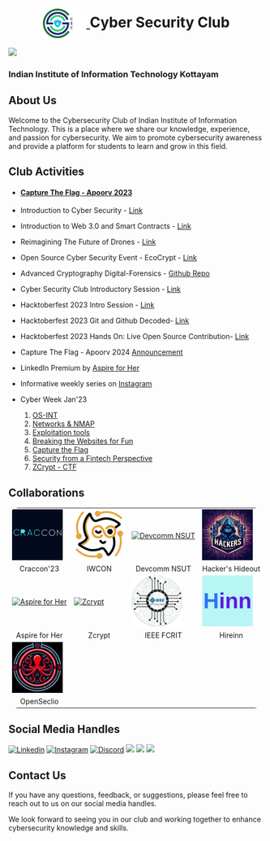 <h1 align="center">
    <a href="https://github.com/CSYClubIIITK/ClubVault">
        <img src="Logo.png" valign="middle" height="58" alt="CSY logo" />
    </a>
    <span valign="middle">
        Cyber Security Club
    </span>
</h1>

<img src="https://readme-typing-svg.herokuapp.com?vCenter=true&lines=Hey+There+!;Welcome+To+The+Github;Of+The+CyberSecurity+Club&width=310">

### Indian Institute of Information Technology Kottayam

## About Us

Welcome to the Cybersecurity Club of Indian Institute of Information Technology. This is a place where we share our knowledge, experience, and passion for cybersecurity. We aim to promote cybersecurity awareness and provide a platform for students to learn and grow in this field.

## Club Activities

- #### [Capture The Flag - Apoorv 2023](https://github.com/CSYClubIIITK/ClubVault/tree/main/Events/Apoorv%20Capture%20The%20Flag'23)
- Introduction to Cyber Security - [Link](https://github.com/CSYClubIIITK/ClubVault/tree/main/Events/Introduction%20to%20Cyber%20Security)
- Introduction to Web 3.0 and Smart Contracts - [Link](https://github.com/CSYClubIIITK/ClubVault/tree/main/Events/Introduction%20to%20Web%203.0%20and%20Smart%20Contracts)
- Reimagining The Future of Drones - [Link](https://github.com/CSYClubIIITK/ClubVault/tree/main/Events/Reimagining%20the%20future%20of%20drones)
- Open Source Cyber Security Event - EcoCrypt - [Link](https://github.com/CSYClubIIITK/ClubVault/tree/main/Events/EcoCrypt)
- Advanced Cryptography Digital-Forensics - [Github Repo](https://github.com/CSYClubIIITK/Advanced-Cryptography-Digital-Forensics)
- Cyber Security Club Introductory Session - [Link](https://github.com/CSYClubIIITK/ClubVault/tree/main/Events/Cyber%20Security%20Club%20Introductory%20Session)
- Hacktoberfest 2023 Intro Session - [Link](https://github.com/CSYClubIIITK/ClubVault/tree/main/Events/Hacktoberfest'23%20Intro%20Session)
- Hacktoberfest 2023 Git and Github Decoded- [Link](https://github.com/CSYClubIIITK/ClubVault/tree/main/Events/Hacktoberfest'23%20Git%20and%20Github%20Decoded)
- Hacktoberfest 2023 Hands On: Live Open Source Contribution- [Link](https://github.com/CSYClubIIITK/ClubVault/tree/main/Events/Hacktoberfest'23%20Hands%20On%20Live%20Open%20Source%20Contribution)
- Capture The Flag - Apoorv 2024 [Announcement](https://github.com/CSYClubIIITK/ClubVault/tree/main/Events/Apoorv%20Capture%20The%20Flag'24)

- LinkedIn Premium by [Aspire for Her](https://www.linkedin.com/posts/csyclub-iiitkottayam_iiitkottayam-cybersecurityclub-aspireforher-activity-7147090435385999360-feKj?utm_source=share&utm_medium=member_android)

- Informative weekly series on [Instagram](https://github.com/CSYClubIIITK/ClubVault/tree/main/Events/Weekly%20Series)

- Cyber Week Jan'23
    1. [OS-INT](Events/Cyber%20Week/os-int)
    2. [Networks & NMAP](Events/Cyber%20Week/networks-and-nmap)
    3. ⁠[Exploitation tools](Events/Cyber%20Week/exploitation-tools)
    4. ⁠[Breaking the Websites for Fun](Events/Cyber%20Week/breaking-the-websites-for-fun)
    5. ⁠[Capture the Flag](Events/Cyber%20Week/capture-the-flag)
    6. [Security from a Fintech Perspective](Events/Cyber%20Week/security-from-a-fintech-perspective)
    7. ⁠[ZCrypt - CTF](Events/Cyber%20Week/Zcrypt)

## Collaborations 
<table style="border-radius: 20px; border: none">
    <tr>
        <td><a href="https://www.linkedin.com/posts/csyclub-iiitkottayam_cybersecurity-craccon2024-iiitk-activity-7145813534449254400-W5o2?utm_source=share&utm_medium=member_desktop"><img src="logos/cracoon_logo.jpg" alt="Cracoon" width="100px"></a></td>
        <td><a href="https://www.linkedin.com/posts/csyclub-iiitkottayam_iwcon23-iwcon-communitypartner-activity-7140961881959170048-TqoV?utm_source=share&utm_medium=member_desktop"><img style="border-radius: 20px" src="logos/IWCON_logo.jpg" alt="IWCON" width="100px"></a>
        </td>
        <td><a href="https://devcomm.international/"><img src="https://devcomm.international/static/media/DevcommLogo.219fdf70c675c94ce9ba.png?w=20" alt="Devcomm NSUT" width="100px"></a></td>
        <td><a href="https://www.linkedin.com/company/hackershideoutx/"><img src="./logos/hideout.jpeg" alt="Hacker's Hideout" width="100px"></a></td>
    </tr>
    <tr>
        <td><center>Craccon'23</center></td>
        <td><center>IWCON</center></td>
        <td><center>Devcomm NSUT</center></td>
        <td><center>Hacker's Hideout</center></td>
    </tr>
    <tr>
        <td><a href="https://www.linkedin.com/posts/csyclub-iiitkottayam_iiitkottayam-cybersecurityclub-aspireforher-activity-7147090435385999360-feKj?utm_source=share&utm_medium=member_desktop"><img src="https://aspireforher.com/wp-content/uploads/2021/08/Aspire-For-Her-logo-3.png" alt="Aspire for Her" width="100px"></a></td>
        <td><a href="https://www.zcrypt.cloud/"><img src="https://www.zcrypt.cloud/images-event/logo.svg" alt="Zcrypt" width="100px"></a></td>
        <td><a href="https://www.linkedin.com/company/ieee-fcrit/?originalSubdomain=in"><img src="logos/IEEE FCRIT_logo.jpg" alt="IEEE FCRIT" width="100px"></a></td>
        <td><a href="https://www.linkedin.com/company/hireinncoin/about/"><img src="logos/HireInn_logo.jpg" alt="Hireinn" width="100px"></a></td>
    </tr>
    <tr>
        <td><center>Aspire for Her</center></td>
        <td><center>Zcrypt</center></td>
        <td><center>IEEE FCRIT</center></td>
        <td><center>Hireinn</center></td>
    </tr>
    <tr>
        <td><a href="https://www.linkedin.com/company/opseclio/?originalSubdomain=in"><img src="logos/Opseclio_logo.jpg" alt="OpenSeclio" width="100px"></a></td>
    </tr>
    <tr>
        <td><center>OpenSeclio</center></td>
    </tr>
</table>

## Social Media Handles

<a href="https://www.linkedin.com/company/csyclub-iiitkottayam/"><img src="https://img.shields.io/badge/linkedin-%230077B5.svg?style=for-the-badge&logo=linkedin&logoColor=white" alt="Linkedin"></a>
<a href="https://instagram.com/csyclub_iiitkottayam?igshid=ZWIzMWE5ZmU3Zg=="><img src="https://img.shields.io/badge/Instagram-%23E4405F.svg?style=for-the-badge&logo=Instagram&logoColor=white" alt="Instagram"></a>
<a href="https://discord.gg/ZbqsQRrdtx"><img src="https://img.shields.io/badge/Discord-%235865F2.svg?style=for-the-badge&logo=discord&logoColor=white" alt="Discord"></a>
<a href="https://linktr.ee/csyclub_iiitk"><img src="https://img.shields.io/badge/linktree-1de9b6?style=for-the-badge&logo=linktree&logoColor=white"></a>
<a href="https://chat.whatsapp.com/DXZ0WkgqWYXEYj5jtVaa8h"><img src="https://img.shields.io/badge/WhatsApp-25D366?style=for-the-badge&logo=whatsapp&logoColor=white"></a>
<a href="https://www.youtube.com/@CyberSecurityClub-IIITK"><img src="https://img.shields.io/badge/YouTube-%23FF0000.svg?style=for-the-badge&logo=YouTube&logoColor=white"></a>

## Contact Us

If you have any questions, feedback, or suggestions, please feel free to reach out to us on our social media handles.

We look forward to seeing you in our club and working together to enhance cybersecurity knowledge and skills.

<!-- MARKDOWN LINKS & IMAGES -->
<!-- https://www.markdownguide.org/basic-syntax/#reference-style-links -->
[hackers-hideout]: /logos/hideout.jpeg
[hackers-hideout-url]: https://www.linkedin.com/company/hackershideoutx/

[devcom-nsut]: https://devcomm.international/static/media/DevcommLogo.219fdf70c675c94ce9ba.png?w=20
[devcom-nsut-url]: https://devcomm.international/
